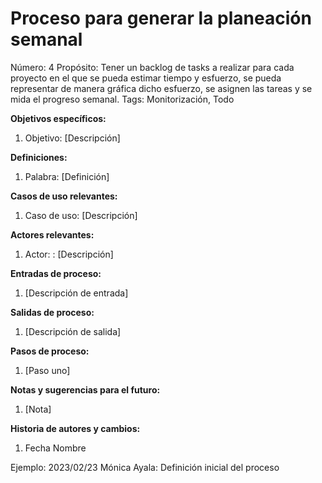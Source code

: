# Proceso para generar la planeación semanal

Número: 4
Propósito: Tener un backlog de tasks a realizar para cada proyecto en el que se pueda estimar tiempo y esfuerzo, se pueda representar de manera gráfica dicho esfuerzo, se asignen las tareas y se mida el progreso semanal.
Tags: Monitorización, Todo

********************************************Objetivos específicos:********************************************

1. Objetivo: [Descripción]

**************************Definiciones:**************************

1. Palabra: [Definición]

******************Casos de uso relevantes:******************

1. Caso de uso: [Descripción]

**************************************Actores relevantes:**************************************

1. Actor: : [Descripción]

****************************************Entradas de proceso:****************************************

1. [Descripción de entrada]

**************************************Salidas de proceso:**************************************

1. [Descripción de salida]

**********************************Pasos de proceso:**********************************

1. [Paso uno]

********************************************Notas y sugerencias para el futuro:********************************************

1. [Nota]

********Historia de autores y cambios:********

1. Fecha Nombre

Ejemplo: 2023/02/23 Mónica Ayala: Definición inicial del proceso